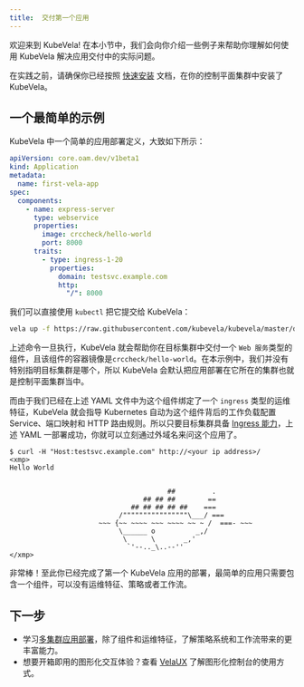 ```yaml
---
title:  交付第一个应用
---
```


欢迎来到 KubeVela! 在本小节中，我们会向你介绍一些例子来帮助你理解如何使用 KubeVela 解决应用交付中的实际问题。

在实践之前，请确保你已经按照 [快速安装](../install.mdx) 文档，在你的控制平面集群中安装了 KubeVela。

## 一个最简单的示例

KubeVela 中一个简单的应用部署定义，大致如下所示：

```yaml
apiVersion: core.oam.dev/v1beta1
kind: Application
metadata:
  name: first-vela-app
spec:
  components:
    - name: express-server
      type: webservice
      properties:
        image: crccheck/hello-world
        port: 8000
      traits:
        - type: ingress-1-20
          properties:
            domain: testsvc.example.com
            http:
              "/": 8000
```

我们可以直接使用 `kubectl` 把它提交给 KubeVela：

```bash
vela up -f https://raw.githubusercontent.com/kubevela/kubevela/master/docs/examples/vela-app.yaml
```

上述命令一旦执行，KubeVela 就会帮助你在目标集群中交付一个 `Web 服务`类型的组件，且该组件的容器镜像是`crccheck/hello-world`。在本示例中，我们并没有特别指明目标集群是哪个，所以 KubeVela 会默认把应用部署在它所在的集群也就是控制平面集群当中。

而由于我们已经在上述 YAML 文件中为这个组件绑定了一个 `ingress` 类型的运维特征，KubeVela 就会指导 Kubernetes 自动为这个组件背后的工作负载配置 Service、端口映射和 HTTP 路由规则。所以只要目标集群具备 [Ingress 能力](https://kubernetes.io/docs/concepts/services-networking/ingress-controllers/)，上述 YAML 一部署成功，你就可以立刻通过外域名来问这个应用了。

```
$ curl -H "Host:testsvc.example.com" http://<your ip address>/
<xmp>
Hello World


                                       ##         .
                                 ## ## ##        ==
                              ## ## ## ## ##    ===
                           /""""""""""""""""\___/ ===
                      ~~~ {~~ ~~~~ ~~~ ~~~~ ~~ ~ /  ===- ~~~
                           \______ o          _,/
                            \      \       _,'
                             `'--.._\..--''
</xmp>
```

非常棒！至此你已经完成了第一个 KubeVela 应用的部署，最简单的应用只需要包含一个组件，可以没有运维特征、策略或者工作流。

## 下一步

* 学习[多集群应用部署](../case-studies/multi-cluster)，除了组件和运维特征，了解策略系统和工作流带来的更丰富能力。
* 想要开箱即用的图形化交互体验？查看 [VelaUX](../quick-start) 了解图形化控制台的使用方式。